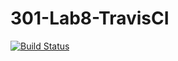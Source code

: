 # 301-Lab8-TravisCI
[![Build Status](https://travis-ci.com/ogosamuel/301-lab8-TravisCl.svg?branch=main)](https://travis-ci.com/ogosamuel/301-lab8-TravisCl)

